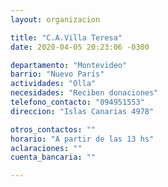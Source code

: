 ```yaml
---
layout: organizacion

title: "C.A.Villa Teresa"
date: 2020-04-05 20:23:06 -0300

departamento: "Montevideo"
barrio: "Nuevo París"
actividades: "Olla"
necesidades: "Reciben donaciones"
telefono_contacto: "094951553"
direccion: "Islas Canarias 4978"

otros_contactos: ""
horario: "A partir de las 13 hs"
aclaraciones: ""
cuenta_bancaria: ""

---
```

